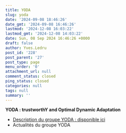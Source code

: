 ```yaml
---
title: YODA
slug: yoda
date: '2024-09-08 18:46:26'
date_gmt: '2024-09-08 16:46:26'
lastmod: '2024-12-08 16:03:22'
lastmod_gmt: '2024-12-08 14:03:22'
date: Sun, 08 Sep 2024 16:46:26 +0000
draft: false
author: Yves.Ledru
post_id: '228'
post_parent: '27'
post_type: page
menu_order: '0'
attachment_url: null
comment_status: closed
ping_status: closed
categories: null
tags: null
summary: ''
---
```


**YODA : trustworthY and Optimal Dynamic Adaptation**

  * [Description du groupe YODA : disponible ici](https://gdr-gpl-2013-2024.imag.fr/Groupes/YODA/Description.html)
  * Actualités du groupe YODA


